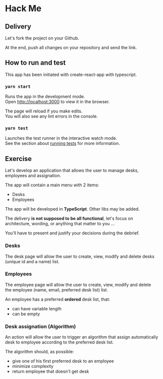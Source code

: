 # Hack Me

## Delivery

Let's fork the project on your Github.

At the end, push all changes on your repository and send the link.

## How to run and test

This app has been initiated with create-react-app with typescript.

### `yarn start`

Runs the app in the development mode.\
Open [http://localhost:3000](http://localhost:3000) to view it in the browser.

The page will reload if you make edits.\
You will also see any lint errors in the console.

### `yarn test`

Launches the test runner in the interactive watch mode.\
See the section about [running tests](https://facebook.github.io/create-react-app/docs/running-tests) for more information.


## Exercise

Let's develop an application that allows the user to manage desks, employees and assignation.

The app will contain a main menu with 2 items:

- Desks
- Employees


The app will be developed in **TypeScript**. Other libs may be added.

The delivery **is not supposed to be all functional**, let's focus on architecture, wording, or anything that matter to you ...

You'll have to present and justify your decisions during the debrief.

### Desks

The desk page will allow the user to create, view, modify and delete desks (unique id and a name) list.


### Employees

The employee page will allow the user to create, view, modify and delete the employee (name, email, preferred desk list) list.

An employee has a preferred **ordered** desk list, that:
- can have variable length
- can be empty


### Desk assignation (Algorithm)

An action will allow the user to trigger an algorithm that assign automatically desk to employee according to the preferred desk list.

The algorithm should, as possible:
- give one of his first preferred desk to an employee
- minimize complexity
- return employee that doesn't get desk

